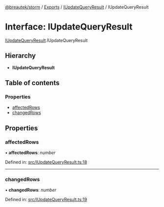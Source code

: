 [@breautek/storm](../README.md) / [Exports](../modules.md) / [IUpdateQueryResult](../modules/iupdatequeryresult.md) / IUpdateQueryResult

# Interface: IUpdateQueryResult

[IUpdateQueryResult](../modules/iupdatequeryresult.md).IUpdateQueryResult

## Hierarchy

* **IUpdateQueryResult**

## Table of contents

### Properties

- [affectedRows](iupdatequeryresult.iupdatequeryresult-1.md#affectedrows)
- [changedRows](iupdatequeryresult.iupdatequeryresult-1.md#changedrows)

## Properties

### affectedRows

• **affectedRows**: *number*

Defined in: [src/IUpdateQueryResult.ts:18](https://github.com/breautek/storm/blob/0d2af7e/src/IUpdateQueryResult.ts#L18)

___

### changedRows

• **changedRows**: *number*

Defined in: [src/IUpdateQueryResult.ts:19](https://github.com/breautek/storm/blob/0d2af7e/src/IUpdateQueryResult.ts#L19)
